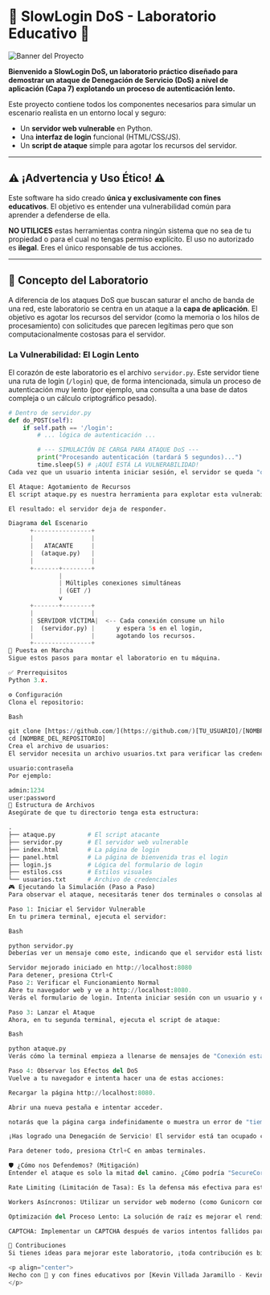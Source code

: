 # 🐌 SlowLogin DoS - Laboratorio Educativo 🐌

![Banner del Proyecto]([https_URL_DE_TU_BANNER_AQUI](https://github.com/KevinJaramillo2121/Ataque-Dos-sencillo.git))

**Bienvenido a SlowLogin DoS, un laboratorio práctico diseñado para demostrar un ataque de Denegación de Servicio (DoS) a nivel de aplicación (Capa 7) explotando un proceso de autenticación lento.**

Este proyecto contiene todos los componentes necesarios para simular un escenario realista en un entorno local y seguro:
* Un **servidor web vulnerable** en Python.
* Una **interfaz de login** funcional (HTML/CSS/JS).
* Un **script de ataque** simple para agotar los recursos del servidor.

---

## ⚠️ ¡Advertencia y Uso Ético! ⚠️

Este software ha sido creado **única y exclusivamente con fines educativos**. El objetivo es entender una vulnerabilidad común para aprender a defenderse de ella.

**NO UTILICES** estas herramientas contra ningún sistema que no sea de tu propiedad o para el cual no tengas permiso explícito. El uso no autorizado es **ilegal**. Eres el único responsable de tus acciones.

---

## 🔬 Concepto del Laboratorio

A diferencia de los ataques DoS que buscan saturar el ancho de banda de una red, este laboratorio se centra en un ataque a la **capa de aplicación**. El objetivo es agotar los recursos del servidor (como la memoria o los hilos de procesamiento) con solicitudes que parecen legítimas pero que son computacionalmente costosas para el servidor.

### La Vulnerabilidad: El Login Lento

El corazón de este laboratorio es el archivo `servidor.py`. Este servidor tiene una ruta de login (`/login`) que, de forma intencionada, simula un proceso de autenticación muy lento (por ejemplo, una consulta a una base de datos compleja o un cálculo criptográfico pesado).

```python
# Dentro de servidor.py
def do_POST(self):
    if self.path == '/login':
        # ... lógica de autenticación ...

        # --- SIMULACIÓN DE CARGA PARA ATAQUE DoS ---
        print("Procesando autenticación (tardará 5 segundos)...")
        time.sleep(5) # ¡AQUÍ ESTÁ LA VULNERABILIDAD!
Cada vez que un usuario intenta iniciar sesión, el servidor se queda "ocupado" durante 5 segundos. Un usuario normal no lo notaría demasiado, pero ¿qué pasa si muchos "usuarios" intentan iniciar sesión al mismo tiempo?

El Ataque: Agotamiento de Recursos
El script ataque.py es nuestra herramienta para explotar esta vulnerabilidad. Crea cientos o miles de hilos, y cada uno intenta establecer una conexión con el servidor. Al mantener estas conexiones abiertas y forzar al servidor a procesar múltiples logins "lentos" de forma simultánea, agotamos su capacidad para atender a usuarios legítimos.

El resultado: el servidor deja de responder.

Diagrama del Escenario
      +----------------+
      |                |
      |   ATACANTE     |
      |  (ataque.py)   |
      |                |
      +-------+--------+
              |
              | Múltiples conexiones simultáneas
              | (GET /)
              v
      +-------+--------+
      |                |
      | SERVIDOR VÍCTIMA|  <-- Cada conexión consume un hilo
      |  (servidor.py) |      y espera 5s en el login,
      |                |      agotando los recursos.
      +----------------+
🚀 Puesta en Marcha
Sigue estos pasos para montar el laboratorio en tu máquina.

✅ Prerrequisitos
Python 3.x.

⚙️ Configuración
Clona el repositorio:

Bash

git clone [https://github.com/](https://github.com/)[TU_USUARIO]/[NOMBRE_DEL_REPOSITORIO].git
cd [NOMBRE_DEL_REPOSITORIO]
Crea el archivo de usuarios:
El servidor necesita un archivo usuarios.txt para verificar las credenciales. Crea este archivo en la misma carpeta con el siguiente formato:

usuario:contraseña
Por ejemplo:

admin:1234
user:password
📂 Estructura de Archivos
Asegúrate de que tu directorio tenga esta estructura:

.
├── ataque.py         # El script atacante
├── servidor.py       # El servidor web vulnerable
├── index.html        # La página de login
├── panel.html        # La página de bienvenida tras el login
├── login.js          # Lógica del formulario de login
├── estilos.css       # Estilos visuales
└── usuarios.txt      # Archivo de credenciales
🎮 Ejecutando la Simulación (Paso a Paso)
Para observar el ataque, necesitarás tener dos terminales o consolas abiertas.

Paso 1: Iniciar el Servidor Vulnerable
En tu primera terminal, ejecuta el servidor:

Bash

python servidor.py
Deberías ver un mensaje como este, indicando que el servidor está listo:

Servidor mejorado iniciado en http://localhost:8080
Para detener, presiona Ctrl+C
Paso 2: Verificar el Funcionamiento Normal
Abre tu navegador web y ve a http://localhost:8080.
Verás el formulario de login. Intenta iniciar sesión con un usuario y contraseña válidos (los que pusiste en usuarios.txt). Deberías ser redirigido al panel.html después de una pequeña espera. ¡El servidor funciona!

Paso 3: Lanzar el Ataque
Ahora, en tu segunda terminal, ejecuta el script de ataque:

Bash

python ataque.py
Verás cómo la terminal empieza a llenarse de mensajes de "Conexión establecida" o errores si el servidor ya está saturado.

Paso 4: Observar los Efectos del DoS
Vuelve a tu navegador e intenta hacer una de estas acciones:

Recargar la página http://localhost:8080.

Abrir una nueva pestaña e intentar acceder.

notarás que la página carga indefinidamente o muestra un error de "tiempo de espera agotado". En la terminal del servidor, verás el flujo constante de peticiones.

¡Has logrado una Denegación de Servicio! El servidor está tan ocupado con las peticiones del atacante que no puede atender a tu solicitud legítima desde el navegador.

Para detener todo, presiona Ctrl+C en ambas terminales.

🛡️ ¿Cómo nos Defendemos? (Mitigación)
Entender el ataque es solo la mitad del camino. ¿Cómo podría "SecureCorp" proteger su servidor?

Rate Limiting (Limitación de Tasa): Es la defensa más efectiva para este escenario. Consiste en limitar el número de intentos de login desde una misma dirección IP en un período de tiempo. Por ejemplo: "Máximo 5 intentos de login por minuto desde esta IP".

Workers Asíncronos: Utilizar un servidor web moderno (como Gunicorn con workers de tipo gevent o uvicorn) que no se bloquee con operaciones lentas. Una solicitud lenta no impediría que otras más rápidas se procesen.

Optimización del Proceso Lento: La solución de raíz es mejorar el rendimiento del proceso de autenticación para que no tarde 5 segundos.

CAPTCHA: Implementar un CAPTCHA después de varios intentos fallidos para asegurarse de que la solicitud proviene de un humano y no de un bot.

🤝 Contribuciones
Si tienes ideas para mejorar este laboratorio, ¡toda contribución es bienvenida! Simplemente haz un fork y envía un Pull Request.

<p align="center">
Hecho con 🐍 y con fines educativos por [Kevin Villada Jaramillo - KevinJaramillo2121]
</p>

